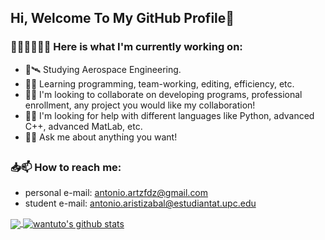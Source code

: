 ## Hi, Welcome To My GitHub Profile👋
### 👨🏽‍🔬👩🏻‍💻 Here is what I'm currently working on:


<!-- **wantuto/wantuto** is a ✨ _special_ ✨ repository because its `README.md` (this file) appears on your GitHub profile. 

Here are some ideas to get you started: -->

- 🚀🛰 Studying Aerospace Engineering.
- 🌱📖 Learning programming, team-working, editing, efficiency, etc.
- 🤝👯 I'm looking to collaborate on developing programs, professional enrollment, any project you would like my collaboration!
- 🤜🤛 I'm looking for help with different languages like Python, advanced C++, advanced MatLab, etc.
- 💬📝 Ask me about anything you want!


##
### 📥📫 How to reach me:
- personal e-mail: antonio.artzfdz@gmail.com
- student  e-mail: antonio.aristizabal@estudiantat.upc.edu  

</div>
<a href="https://github.com/wantuto">
  <img align="center" src="https://github-readme-stats.vercel.app/api/top-langs/?username=wantuto&theme=dark&hide_langs_below=1" />
</a>
<a href="https://github.com/wantuto">
 <img align="center" src="https://github-readme-stats.vercel.app/api?username=wantuto&show_icons=true&theme=dark&line_height=27" alt="wantuto's github stats"/>
</a>

